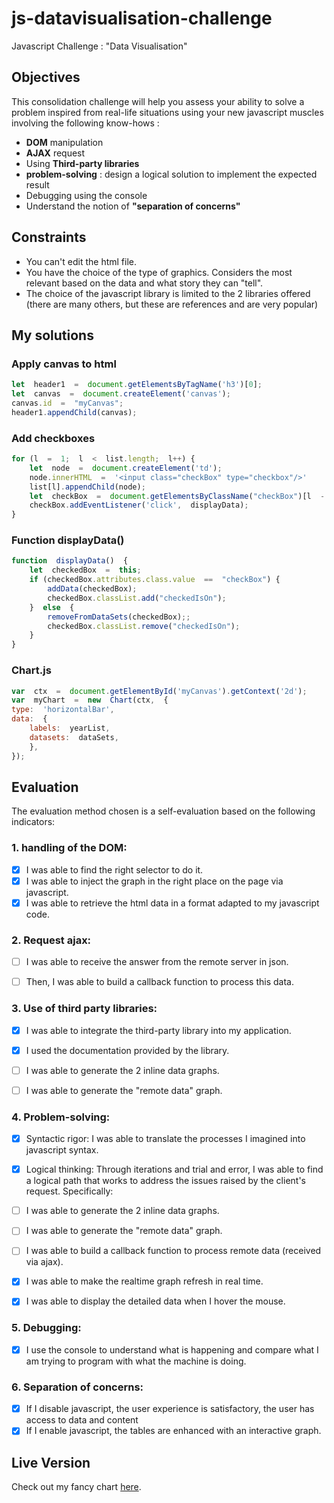 # js-datavisualisation-challenge
Javascript Challenge : "Data Visualisation"

## Objectives

This consolidation challenge will help you assess your ability to solve a problem inspired from real-life situations using your new javascript muscles involving the following know-hows :

-   **DOM** manipulation
-   **AJAX** request
-   Using **Third-party libraries**
-   **problem-solving** : design a logical solution to implement the expected result
-   Debugging using the console
-   Understand the notion of **"separation of concerns"**

## Constraints

-   You can't edit the html file.
-   You have the choice of the type of graphics. Considers the most relevant based on the data and what story they can "tell".
-   The choice of the javascript library is limited to the 2 libraries offered (there are many others, but these are references and are very popular)

## My solutions

### Apply canvas to html
```javascript
let  header1  =  document.getElementsByTagName('h3')[0];
let  canvas  =  document.createElement('canvas');
canvas.id  =  "myCanvas";
header1.appendChild(canvas);
```

### Add checkboxes
```javascript
for (l  =  1;  l  <  list.length;  l++) {
	let  node  =  document.createElement('td');
	node.innerHTML  =  '<input class="checkBox" type="checkbox"/>'
	list[l].appendChild(node);
	let  checkBox  =  document.getElementsByClassName("checkBox")[l  -  1];
	checkBox.addEventListener('click',  displayData);
}
```

### Function  displayData()
```javascript
function  displayData()  {
	let  checkedBox  =  this;
	if (checkedBox.attributes.class.value  ==  "checkBox") {
		addData(checkedBox);
		checkedBox.classList.add("checkedIsOn");
	}  else  {
		removeFromDataSets(checkedBox);;
		checkedBox.classList.remove("checkedIsOn");
	}
}
```

### Chart.js
```javascript
var  ctx  =  document.getElementById('myCanvas').getContext('2d');
var  myChart  =  new  Chart(ctx,  {
type:  'horizontalBar',
data:  {
	labels:  yearList,
	datasets:  dataSets,
	},
});
```

## Evaluation

The evaluation method chosen is a self-evaluation based on the following indicators:

### 1. handling of the DOM:

  - [x] I was able to find the right selector to do it.
  - [x] I was able to inject the graph in the right place on the page via javascript.
  - [x] I was able to retrieve the html data in a format adapted to my javascript code.

### 2. Request ajax:

  - [ ] I was able to receive the answer from the remote server in json.
  - [ ] Then, I was able to build a callback function to process this data.


### 3. Use of third party libraries:

  - [x] I was able to integrate the third-party library into my application.
  - [x] I used the documentation provided by the library.
  - [ ] I was able to generate the 2 inline data graphs.
  - [ ] I was able to generate the "remote data" graph.


### 4. Problem-solving:

 - [x] Syntactic rigor: I was able to translate the processes I imagined into javascript syntax.
 - [x] Logical thinking: Through iterations and trial and error, I was able to find a logical path that works to address the issues raised by the client's request. Specifically:
 - [ ] I was able to generate the 2 inline data graphs.
 - [ ] I was able to generate the "remote data" graph.
 - [ ] I was able to build a callback function to process remote data (received via ajax).
 - [x] I was able to make the realtime graph refresh in real time.
 - [x] I was able to display the detailed data when I hover the mouse.


### 5. Debugging:

 - [x]  I use the console to understand what is happening and compare what I am trying to program with what the machine is doing.


### 6. Separation of concerns:

 - [x]  If I disable javascript, the user experience is satisfactory, the user has access to data and content
 - [x]  If I enable javascript, the tables are enhanced with an interactive graph.

## Live Version
Check out my fancy chart [here](https://seppeverhavert.github.io/js-datavisualisation-challenge/).
